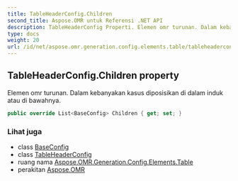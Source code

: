 ```yaml
---
title: TableHeaderConfig.Children
second_title: Aspose.OMR untuk Referensi .NET API
description: TableHeaderConfig Properti. Elemen omr turunan. Dalam kebanyakan kasus diposisikan di dalam induk atau di bawahnya.
type: docs
weight: 20
url: /id/net/aspose.omr.generation.config.elements.table/tableheaderconfig/children/
---
```

## TableHeaderConfig.Children property

Elemen omr turunan. Dalam kebanyakan kasus diposisikan di dalam induk atau di bawahnya.

```csharp
public override List<BaseConfig> Children { get; set; }
```

### Lihat juga

* class [BaseConfig](../../../aspose.omr.generation.config/baseconfig/)
* class [TableHeaderConfig](../)
* ruang nama [Aspose.OMR.Generation.Config.Elements.Table](../../tableheaderconfig/)
* perakitan [Aspose.OMR](../../../)


